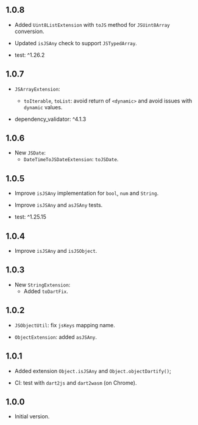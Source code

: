 ## 1.0.8

- Added `Uint8ListExtension` with `toJS` method for `JSUint8Array` conversion.
- Updated `isJSAny` check to support `JSTypedArray`.
 
- test: ^1.26.2

## 1.0.7

- `JSArrayExtension`:
  - `toIterable`, `toList`: avoid return of `<dynamic>` and avoid issues with `dynamic` values.

- dependency_validator: ^4.1.3

## 1.0.6

- New `JSDate`:
  - `DateTimeToJSDateExtension`: `toJSDate`.

## 1.0.5

- Improve `isJSAny` implementation for `bool`, `num` and `String`.
- Improve `isJSAny` and `asJSAny` tests.

- test: ^1.25.15

## 1.0.4

- Improve `isJSAny` and `isJSObject`.

## 1.0.3

- New `StringExtension`:
  - Added `toDartFix`.

## 1.0.2

- `JSObjectUtil`: fix `jsKeys` mapping name.

- `ObjectExtension`: added `asJSAny`.

## 1.0.1

- Added extension `Object.isJSAny` and `Object.objectDartify()`;

- CI: test with `dart2js` and `dart2wasm` (on Chrome).

## 1.0.0

- Initial version.
